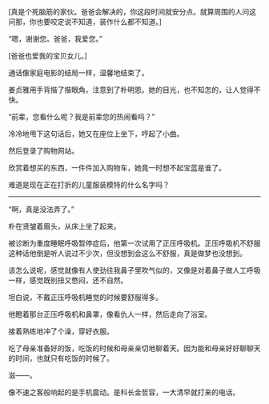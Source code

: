 [真是个死脑筋的家伙。爸爸会解决的，你这段时间就安分点。就算周围的人问这问那，你也要咬定说不知道，装作什么都不知道。]

“嗯，谢谢您。爸爸，我爱您。”

[爸爸也爱我的宝贝女儿。]

通话像家庭电影的结局一样，温馨地结束了。

姜贞雅用手背揩了揩眼角，注意到了朴明恩。她的目光，也不知怎的，让人觉得不快。

“前辈，您看什么呢？我是前辈您的热闹看吗？”

冷冷地甩下这句话后，她又在座位上坐下，哼起了小曲。

然后登录了购物网站。

欣赏着想买的东西，一件件加入购物车，她竟一时想不起宝蓝是谁了。

难道是现在正在打折的儿童服装模特的什么名字吗？

* * *

“啊，真是没法弄了。”

朴在贤皱着眉头，从床上坐了起来。

被诊断为重度睡眠呼吸暂停症后，他第一次试用了正压呼吸机。正压呼吸机不舒服这种话他倒是听人说过不少次，但没想到会这么不舒服，真是做梦也没想到。

该怎么说呢，感觉就像有人使劲往我鼻子里吹气似的，又像是对着鼻子做人工呼吸一样，感觉既别扭又憋闷，还不自然。

坦白说，不戴正压呼吸机睡觉的时候要舒服得多。

他瞪着那台正压呼吸机和鼻罩，像看仇人一样，然后走向了浴室。

接着熟练地冲了个澡，穿好衣服。

吃了母亲准备好的饭，吃饭的时候和母亲亲切地聊着天。因为能和母亲好好聊聊天的时间，也就只有吃饭的时候了。

滋——。

像不速之客般响起的是手机震动。是科长金哲容，一大清早就打来的电话。